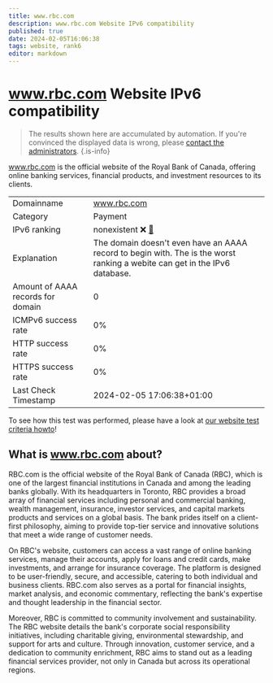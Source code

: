 ```yaml
---
title: www.rbc.com
description: www.rbc.com Website IPv6 compatibility
published: true
date: 2024-02-05T16:06:38
tags: website, rank6
editor: markdown
---
```


# www.rbc.com Website IPv6 compatibility

> The results shown here are accumulated by automation. If you're convinced the displayed data is wrong, please [contact the administrators](/howto/chat). 
{.is-info}

www.rbc.com is the official website of the Royal Bank of Canada, offering online banking services, financial products, and investment resources to its clients.


|   |   |
| - | - |
| Domainname | www.rbc.com
| Category | Payment |
| IPv6 ranking | nonexistent :x: [🔗](/howto/ranking) |
| Explanation | The domain doesn't even have an AAAA record to begin with. The is the worst ranking a webite can get in the IPv6 database. |
| Amount of AAAA records for domain | 0 |
| ICMPv6 success rate | 0%|
| HTTP success rate | 0% |
| HTTPS success rate | 0% |
| Last Check Timestamp | 2024-02-05 17:06:38+01:00 |

To see how this test was performed, please have a look at [our website test criteria howto](/howto/testcriteria/website)!


## What is www.rbc.com about?
RBC.com is the official website of the Royal Bank of Canada (RBC), which is one of the largest financial institutions in Canada and among the leading banks globally. With its headquarters in Toronto, RBC provides a broad array of financial services including personal and commercial banking, wealth management, insurance, investor services, and capital markets products and services on a global basis. The bank prides itself on a client-first philosophy, aiming to provide top-tier service and innovative solutions that meet a wide range of customer needs.

On RBC's website, customers can access a vast range of online banking services, manage their accounts, apply for loans and credit cards, make investments, and arrange for insurance coverage. The platform is designed to be user-friendly, secure, and accessible, catering to both individual and business clients. RBC.com also serves as a portal for financial insights, market analysis, and economic commentary, reflecting the bank's expertise and thought leadership in the financial sector.

Moreover, RBC is committed to community involvement and sustainability. The RBC website details the bank's corporate social responsibility initiatives, including charitable giving, environmental stewardship, and support for arts and culture. Through innovation, customer service, and a dedication to community enrichment, RBC aims to stand out as a leading financial services provider, not only in Canada but across its operational regions.


